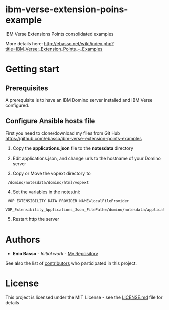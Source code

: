# ibm-verse-extension-poins-example
IBM Verse Extensions Points consolidated examples

More details here:
http://ebasso.net/wiki/index.php?title=IBM_Verse:_Extension_Points_-_Examples


# Getting start

## Prerequisites

A prerequisite is to have an IBM Domino server installed and IBM Verse configured.

## Configure Ansible hosts file

First you need to clone/download my files from Git Hub https://github.com/ebasso/ibm-verse-extension-points-examples

1) Copy the **applications.json** file to the **notesdata** directory

2) Edit applications.json, and change urls to the hostname of your Domino server

3) Copy or Move the vopext directory to
```
 /domino/notesdata/domino/html/vopext
 ```

4) Set the variables in the notes.ini:
```
 VOP_EXTENSIBILITY_DATA_PROVIDER_NAME=localFileProvider
 VOP_Extensibility_Applications_Json_FilePath=/domino/notesdata/applications.json
```

5) Restart http the server

# Authors

* **Enio Basso** - *Initial work* - [My Repository](https://github.com/ebasso)


See also the list of [contributors](https://github.com/ebasso/ansible-ibm-websphere/graphs/contributors) who participated in this project.

# License

This project is licensed under the MIT License - see the [LICENSE.md](LICENSE.md) file for details
